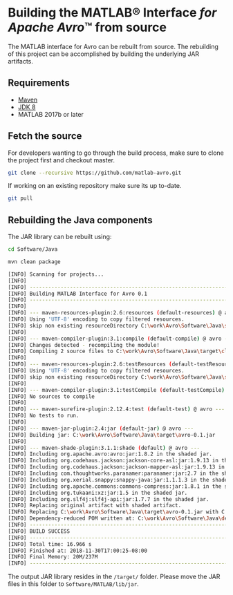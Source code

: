 [//]: #  (Copyright 2017, The MathWorks, Inc.)
# Building the MATLAB&reg; Interface *for Apache Avro*™ from source
The MATLAB interface for Avro can be rebuilt from source. The rebuilding of
this project can be accomplished by building the underlying JAR
artifacts.

## Requirements
- [Maven](https://maven.apache.org/download.cgi)
- [JDK 8](https://www.oracle.com/technetwork/java/javase/downloads/jdk8-downloads-2133151.html)
- MATLAB 2017b or later

## Fetch the source
For developers wanting to go through the build process, make sure to clone
the project first and checkout master.

```bash
git clone --recursive https://github.com/matlab-avro.git
```

If working on an existing repository make sure its up to-date.

```bash
git pull
```

## Rebuilding the Java components
The JAR library can be rebuilt using:

```bash
cd Software/Java

mvn clean package

[INFO] Scanning for projects...
[INFO]
[INFO] ------------------------------------------------------------------------
[INFO] Building MATLAB Interface for Avro 0.1
[INFO] ------------------------------------------------------------------------
[INFO]
[INFO] --- maven-resources-plugin:2.6:resources (default-resources) @ avro ---
[INFO] Using 'UTF-8' encoding to copy filtered resources.
[INFO] skip non existing resourceDirectory C:\work\Avro\Software\Java\src\main\resources
[INFO]
[INFO] --- maven-compiler-plugin:3.1:compile (default-compile) @ avro ---
[INFO] Changes detected - recompiling the module!
[INFO] Compiling 2 source files to C:\work\Avro\Software\Java\target\classes
[INFO]
[INFO] --- maven-resources-plugin:2.6:testResources (default-testResources) @ avro ---
[INFO] Using 'UTF-8' encoding to copy filtered resources.
[INFO] skip non existing resourceDirectory C:\work\Avro\Software\Java\src\test\resources
[INFO]
[INFO] --- maven-compiler-plugin:3.1:testCompile (default-testCompile) @ avro ---
[INFO] No sources to compile
[INFO]
[INFO] --- maven-surefire-plugin:2.12.4:test (default-test) @ avro ---
[INFO] No tests to run.
[INFO]
[INFO] --- maven-jar-plugin:2.4:jar (default-jar) @ avro ---
[INFO] Building jar: C:\work\Avro\Software\Java\target\avro-0.1.jar
[INFO]
[INFO] --- maven-shade-plugin:3.1.1:shade (default) @ avro ---
[INFO] Including org.apache.avro:avro:jar:1.8.2 in the shaded jar.
[INFO] Including org.codehaus.jackson:jackson-core-asl:jar:1.9.13 in the shaded jar.
[INFO] Including org.codehaus.jackson:jackson-mapper-asl:jar:1.9.13 in the shaded jar.
[INFO] Including com.thoughtworks.paranamer:paranamer:jar:2.7 in the shaded jar.
[INFO] Including org.xerial.snappy:snappy-java:jar:1.1.1.3 in the shaded jar.
[INFO] Including org.apache.commons:commons-compress:jar:1.8.1 in the shaded jar.
[INFO] Including org.tukaani:xz:jar:1.5 in the shaded jar.
[INFO] Including org.slf4j:slf4j-api:jar:1.7.7 in the shaded jar.
[INFO] Replacing original artifact with shaded artifact.
[INFO] Replacing C:\work\Avro\Software\Java\target\avro-0.1.jar with C:\work\Avro\Software\Java\target\avro-0.1-shaded.jar
[INFO] Dependency-reduced POM written at: C:\work\Avro\Software\Java\dependency-reduced-pom.xml
[INFO] ------------------------------------------------------------------------
[INFO] BUILD SUCCESS
[INFO] ------------------------------------------------------------------------
[INFO] Total time: 16.966 s
[INFO] Finished at: 2018-11-30T17:00:25-08:00
[INFO] Final Memory: 20M/237M
[INFO] ------------------------------------------------------------------------
```

The output JAR library resides in the ```/target/``` folder.
Please move the JAR files in this folder to ```Software/MATLAB/lib/jar```.
